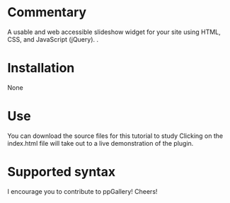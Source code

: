 Commentary
==========

A usable and web accessible slideshow widget for your site using HTML, CSS, and JavaScript (jQuery). .

Installation
============

None

Use
===

You can download the source files for this tutorial to study
Clicking on the index.html file will take out to a live demonstration of the plugin.

Supported syntax
================

I encourage you to contribute to ppGallery!
Cheers!

